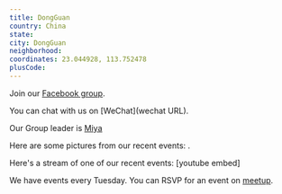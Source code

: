 ```yaml
---
title: DongGuan
country: China
state: 
city: DongGuan
neighborhood: 
coordinates: 23.044928, 113.752478
plusCode:
---
```

Join our [Facebook group](https://www.facebook.com/groups/free.code.camp.dongguan).

You can chat with us on [WeChat](wechat URL).

Our Group leader is [Miya](freecodecamp.org/miya)

Here are some pictures from our recent events:
![]().

Here's a stream of one of our recent events:
[youtube embed]

We have events every Tuesday. You can RSVP for an event on [meetup](meetupurl).
